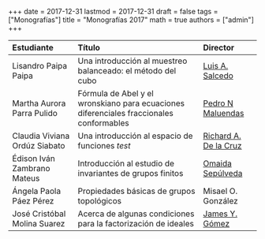 +++
date      = 2017-12-31
lastmod   = 2017-12-31
draft     = false
tags      = ["Monografías"]
title     = "Monografías 2017"
math      = true
authors = ["admin"]
+++

Estudiante | Título | Director 
:----------| :---------- | :----------
Lisandro Paipa Paipa | Una introducción al muestreo balanceado: el método del cubo | [Luis A. Salcedo](https://matematicas.netlify.app/authors/salcedo-l/)
Martha Aurora Parra Pulido | Fórmula de Abel y el wronskiano para ecuaciones diferenciales fraccionales conformables| [Pedro N Maluendas](https://matematicas.netlify.app/authors/maluendas-p/)
Claudia Viviana Ordúz Siabato | Una introducción al espacio de funciones *test* | [Richard A. De la Cruz](https://matematicas.netlify.app/authors/delacruz-r/)
Édison Iván Zambrano Mateus | Introducción al estudio de invariantes de grupos finitos | [Omaida Sepúlveda](https://matematicas.netlify.app/authors/sepulveda-o/)
Ángela Paola Páez Pérez | Propiedades básicas de grupos topológicos | Misael O. González
José Cristóbal Molina Suarez | Acerca de algunas condiciones para la factorización de ideales | [James Y. Gómez](https://matematicas.netlify.app/authors/gomez-j/)
